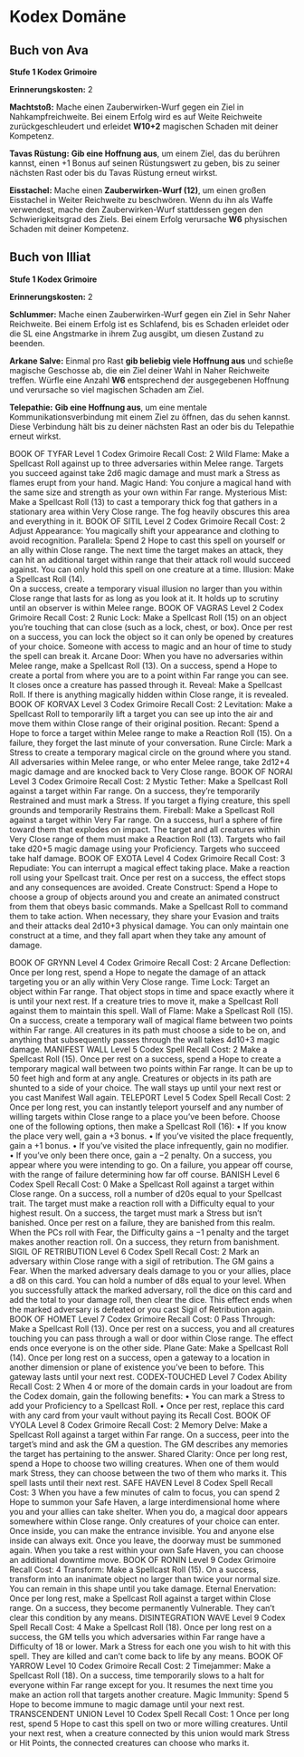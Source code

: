 # Kodex Domäne

## Buch von Ava
**Stufe 1 Kodex Grimoire**

**Erinnerungskosten:** 2

**Machtstoß:** Mache einen Zauberwirken-Wurf gegen ein Ziel in Nahkampfreichweite.
Bei einem Erfolg wird es auf Weite Reichweite zurückgeschleudert und erleidet **W10+2** magischen Schaden mit deiner Kompetenz.

**Tavas Rüstung:** **Gib eine Hoffnung aus**, um einem Ziel, das du berühren kannst, einen +1 Bonus auf seinen Rüstungswert zu geben, bis zu seiner nächsten Rast oder bis du Tavas Rüstung erneut wirkst.

**Eisstachel:** Mache einen **Zauberwirken-Wurf (12)**, um einen großen Eisstachel in Weiter Reichweite zu beschwören.
Wenn du ihn als Waffe verwendest, mache den Zauberwirken-Wurf stattdessen gegen den Schwierigkeitsgrad des Ziels.
Bei einem Erfolg verursache **W6** physischen Schaden mit deiner Kompetenz.

## Buch von Illiat
**Stufe 1 Kodex Grimoire**

**Erinnerungskosten:** 2

**Schlummer:** Mache einen Zauberwirken-Wurf gegen ein Ziel in Sehr Naher Reichweite.
Bei einem Erfolg ist es Schlafend, bis es Schaden erleidet oder die SL eine Angstmarke in ihrem Zug ausgibt, um diesen Zustand zu beenden.

**Arkane Salve:** Einmal pro Rast **gib beliebig viele Hoffnung aus** und schieße magische Geschosse ab, die ein Ziel deiner Wahl in Naher Reichweite treffen.
Würfle eine Anzahl **W6** entsprechend der ausgegebenen Hoffnung und verursache so viel magischen Schaden am Ziel.

**Telepathie:** **Gib eine Hoffnung aus**, um eine mentale Kommunikationsverbindung mit einem Ziel zu öffnen, das du sehen kannst.
Diese Verbindung hält bis zu deiner nächsten Rast an oder bis du Telepathie erneut wirkst.

BOOK OF TYFAR
Level 1 Codex Grimoire
Recall Cost: 2
Wild Flame: Make a Spellcast Roll against up to three 
adversaries within Melee range. Targets you succeed against 
take 2d6 magic damage and must mark a Stress as flames 
erupt from your hand. 
Magic Hand: You conjure a magical hand with the same size 
and strength as your own within Far range.
Mysterious Mist: Make a Spellcast Roll (13) to cast a 
temporary thick fog that gathers in a stationary area within 
Very Close range. The fog heavily obscures this area and 
everything in it.
BOOK OF SITIL
Level 2 Codex Grimoire
Recall Cost: 2
Adjust Appearance: You magically shift your appearance and 
clothing to avoid recognition.
Parallela: Spend 2 Hope to cast this spell on yourself or an ally 
within Close range. The next time the target makes an attack, 
they can hit an additional target within range that their attack 
roll would succeed against. You can only hold this spell on one 
creature at a time.
Illusion: Make a Spellcast Roll (14).  
On a success, create a temporary visual illusion no larger than 
you within Close range that lasts for as long as you look at it. It 
holds up to scrutiny until an observer is within Melee range.
BOOK OF VAGRAS
Level 2 Codex Grimoire
Recall Cost: 2
Runic Lock: Make a Spellcast Roll (15) on an object you’re 
touching that can close (such as a lock, chest, or box). Once 
per rest on a success, you can lock the object so it can only be 
opened by creatures of your choice. Someone with access to 
magic and an hour of time to study the spell can break it.
Arcane Door: When you have no adversaries within Melee 
range, make a Spellcast Roll (13). On a success, spend a 
Hope to create a portal from where you are to a point within 
Far range you can see. It closes once a creature has passed 
through it. 
Reveal: Make a Spellcast Roll. If there is anything magically 
hidden within Close range, it is revealed.
BOOK OF KORVAX
Level 3 Codex Grimoire
Recall Cost: 2
Levitation: Make a Spellcast Roll to temporarily lift a target 
you can see up into the air and move them within Close range 
of their original position.
Recant: Spend a Hope to force a target within Melee range 
to make a Reaction Roll (15). On a failure, they forget the last 
minute of your conversation.
Rune Circle: Mark a Stress to create a temporary magical 
circle on the ground where you stand. All adversaries within 
Melee range, or who enter Melee range, take 2d12+4 magic 
damage and are knocked back to Very Close range.
BOOK OF NORAI
Level 3 Codex Grimoire
Recall Cost: 2
Mystic Tether: Make a Spellcast Roll against a target within Far 
range. On a success, they’re temporarily Restrained and must 
mark a Stress. If you target a flying creature, this spell grounds 
and temporarily Restrains them.
Fireball: Make a Spellcast Roll against a target within Very Far 
range. On a success, hurl a sphere of fire toward them that 
explodes on impact. The target and all creatures within Very 
Close range of them must make a Reaction Roll (13). Targets 
who fail take d20+5 magic damage using your Proficiency. 
Targets who succeed take half damage.
BOOK OF EXOTA
Level 4 Codex Grimoire
Recall Cost: 3
Repudiate: You can interrupt a magical effect taking place. 
Make a reaction roll using your Spellcast trait. Once per rest on 
a success, the effect stops and any consequences are avoided. 
Create Construct: Spend a Hope to choose a group of objects 
around you and create an animated construct from them that 
obeys basic commands. Make a Spellcast Roll to command 
them to take action. When necessary, they share your Evasion 
and traits and their attacks deal 2d10+3 physical damage. You 
can only maintain one construct at a time, and they fall apart 
when they take any amount of damage.

BOOK OF GRYNN
Level 4 Codex Grimoire
Recall Cost: 2
Arcane Deflection: Once per long rest, spend a Hope to negate 
the damage of an attack targeting you or an ally within Very 
Close range.
Time Lock: Target an object within Far range. That object stops 
in time and space exactly where it is until your next rest. If a 
creature tries to move it, make a Spellcast Roll against them to 
maintain this spell.
Wall of Flame: Make a Spellcast Roll (15). On a success, 
create a temporary wall of magical flame between two points 
within Far range. All creatures in its path must choose a side to 
be on, and anything that subsequently passes through the wall 
takes 4d10+3 magic damage.
MANIFEST WALL
Level 5 Codex Spell
Recall Cost: 2
Make a Spellcast Roll (15). Once per rest on a success, spend 
a Hope to create a temporary magical wall between two points 
within Far range. It can be up to 50 feet high and form at any 
angle. Creatures or objects in its path are shunted to a side of 
your choice. The wall stays up until your next rest or you cast 
Manifest Wall again.
TELEPORT
Level 5 Codex Spell
Recall Cost: 2
Once per long rest, you can instantly teleport yourself and any 
number of willing targets within Close range to a place you’ve 
been before. Choose one of the following options, then make a 
Spellcast Roll (16):
• If you know the place very well, gain a +3 bonus. 
• If you’ve visited the place frequently, gain a +1 bonus. 
• If you’ve visited the place infrequently, gain no modifier. 
• If you’ve only been there once, gain a −2 penalty.
On a success, you appear where you were intending to go. 
On a failure, you appear off course, with the range of failure 
determining how far off course.
BANISH
Level 6 Codex Spell
Recall Cost: 0
Make a Spellcast Roll against a target within Close range. On 
a success, roll a number of d20s equal to your Spellcast trait. 
The target must make a reaction roll with a Difficulty equal 
to your highest result. On a success, the target must mark a 
Stress but isn’t banished. Once per rest on a failure, they are 
banished from this realm. 
When the PCs roll with Fear, the Difficulty gains a −1 penalty 
and the target makes another reaction roll. On a success, they 
return from banishment.
SIGIL OF RETRIBUTION
Level 6 Codex Spell
Recall Cost: 2
Mark an adversary within Close range with a sigil of 
retribution. The GM gains a Fear. When the marked adversary 
deals damage to you or your allies, place a d8 on this card. 
You can hold a number of d8s equal to your level. When you 
successfully attack the marked adversary, roll the dice on this 
card and add the total to your damage roll, then clear the dice. 
This effect ends when the marked adversary is defeated or you 
cast Sigil of Retribution again.
BOOK OF HOMET
Level 7 Codex Grimoire
Recall Cost: 0
Pass Through: Make a Spellcast Roll (13). Once per rest on a 
success, you and all creatures touching you can pass through a 
wall or door within Close range. The effect ends once everyone 
is on the other side.
Plane Gate: Make a Spellcast Roll (14). Once per long rest on 
a success, open a gateway to a location in another dimension 
or plane of existence you’ve been to before. This gateway lasts 
until your next rest.
CODEX‑TOUCHED
Level 7 Codex Ability
Recall Cost: 2
When 4 or more of the domain cards in your loadout are from 
the Codex domain, gain the following benefits:
• You can mark a Stress to add your Proficiency to a 
Spellcast Roll.
• Once per rest, replace this card with any card from your 
vault without paying its Recall Cost.
BOOK OF VYOLA
Level 8 Codex Grimoire
Recall Cost: 2
Memory Delve: Make a Spellcast Roll against a target within 
Far range. On a success, peer into the target’s mind and ask 
the GM a question. The GM describes any memories the target 
has pertaining to the answer.
Shared Clarity: Once per long rest, spend a Hope to choose 
two willing creatures. When one of them would mark Stress, 
they can choose between the two of them who marks it. This 
spell lasts until their next rest.
SAFE HAVEN
Level 8 Codex Spell
Recall Cost: 3
When you have a few minutes of calm to focus, you can spend 
2 Hope to summon your Safe Haven, a large interdimensional 
home where you and your allies can take shelter. When you do, 
a magical door appears somewhere within Close range. Only 
creatures of your choice can enter. Once inside, you can make 
the entrance invisible. You and anyone else inside can always 
exit. Once you leave, the doorway must be summoned again.
When you take a rest within your own Safe Haven, you can 
choose an additional downtime move.
BOOK OF RONIN
Level 9 Codex Grimoire
Recall Cost: 4
Transform: Make a Spellcast Roll (15). On a success, 
transform into an inanimate object no larger than twice 
your normal size. You can remain in this shape until you take 
damage.
Eternal Enervation: Once per long rest, make a Spellcast Roll 
against a target within Close range. On a success, they become 
permanently Vulnerable. They can’t clear this condition by any 
means.
DISINTEGRATION WAVE
Level 9 Codex Spell
Recall Cost: 4
Make a Spellcast Roll (18). Once per long rest on a success, 
the GM tells you which adversaries within Far range have a 
Difficulty of 18 or lower. Mark a Stress for each one you wish 
to hit with this spell. They are killed and can’t come back to life 
by any means.
BOOK OF YARROW
Level 10 Codex Grimoire
Recall Cost: 2
Timejammer: Make a Spellcast Roll (18). On a success, time 
temporarily slows to a halt for everyone within Far range 
except for you. It resumes the next time you make an action 
roll that targets another creature.
Magic Immunity: Spend 5 Hope to become immune to magic 
damage until your next rest.
TRANSCENDENT UNION
Level 10 Codex Spell
Recall Cost: 1
Once per long rest, spend 5 Hope to cast this spell on two or 
more willing creatures. Until your next rest, when a creature 
connected by this union would mark Stress or Hit Points, the 
connected creatures can choose who marks it.